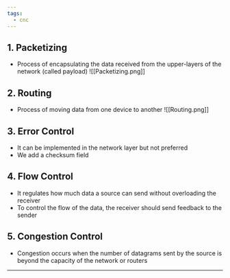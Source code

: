 ```yaml
---
tags:
  - cnc
---
```

## 1. Packetizing

- Process of encapsulating the data received from the upper-layers of the network (called payload)
 ![[Packetizing.png]]

## 2. Routing

- Process of moving data from one device to another
 ![[Routing.png]]

## 3. Error Control

- It can be implemented in the network layer but not preferred
- We add a checksum field 

## 4. Flow Control

- It regulates how much data a source can send without overloading the receiver
- To control the flow of the data, the receiver should send feedback to the sender

## 5. Congestion Control

- Congestion occurs when the number of datagrams sent by the source is beyond the capacity of the network or routers

---

